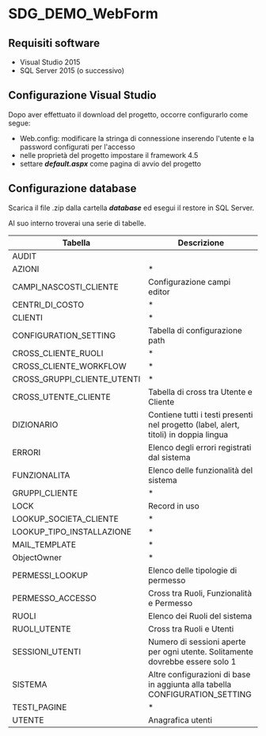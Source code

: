 # SDG_DEMO_WebForm

## Requisiti software

- Visual Studio 2015
- SQL Server 2015 (o successivo)

## Configurazione Visual Studio
Dopo aver effettuato il download del progetto, occorre configurarlo come segue:
- Web.config: modificare la stringa di connessione inserendo l'utente e la password configurati per l'accesso
- nelle proprietà del progetto impostare il framework 4.5
- settare ___default.aspx___ come pagina di avvio del progetto

## Configurazione database

Scarica il file .zip dalla cartella ***database*** ed esegui il restore in SQL Server.

Al suo interno troverai una serie di tabelle.

**Tabella**|**Descrizione**
-----|-----
AUDIT| 
AZIONI|*
CAMPI\_NASCOSTI\_CLIENTE|Configurazione campi editor
CENTRI\_DI\_COSTO|*
CLIENTI|*
CONFIGURATION\_SETTING|Tabella di configurazione path
CROSS\_CLIENTE\_RUOLI|*
CROSS\_CLIENTE\_WORKFLOW|*
CROSS\_GRUPPI\_CLIENTE\_UTENTI|*
CROSS\_UTENTE\_CLIENTE|Tabella di cross tra Utente e Cliente
DIZIONARIO|Contiene tutti i testi presenti nel progetto (label, alert, titoli) in doppia lingua
ERRORI|Elenco degli errori registrati dal sistema
FUNZIONALITA|Elenco delle funzionalità del sistema
GRUPPI\_CLIENTE|*
LOCK|Record in uso
LOOKUP\_SOCIETA\_CLIENTE|*
LOOKUP\_TIPO\_INSTALLAZIONE|*
MAIL\_TEMPLATE|*
ObjectOwner|*
PERMESSI\_LOOKUP|Elenco delle tipologie di permesso
PERMESSO\_ACCESSO|Cross tra Ruoli, Funzionalità e Permesso
RUOLI|Elenco dei Ruoli del sistema
RUOLI\_UTENTE|Cross tra Ruoli e Utenti
SESSIONI\_UTENTI|Numero di sessioni aperte per ogni utente. Solitamente dovrebbe essere solo 1
SISTEMA|Altre configurazioni di base in aggiunta alla tabella CONFIGURATION\_SETTING
TESTI\_PAGINE|*
UTENTE|Anagrafica utenti


